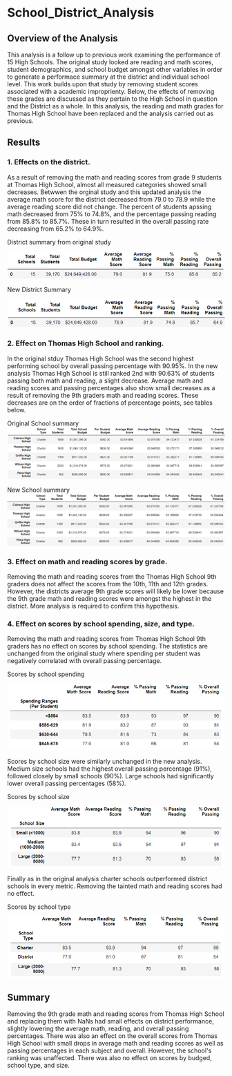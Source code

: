 # School_District_Analysis

## Overview of the Analysis
This analysis is a follow up to previous work examining the performance of 15 High Schools. The original study looked are reading and math scores, student demographics, and school budget amongst other variables in order to generate a performace summary at the district and individual school level. This work builds upon that study by removing student scores associated with a academic improprienty. Below, the effects of removing these grades are discussed as they pertain to the High School in question and the District as a whole.  In this analysis, the reading and math grades for Thomas High School have been replaced and the analysis carried out as previous.

## Results

### 1. Effects on the district. 
As a result of removing the math and reading scores from grade 9 students at Thomas High School, almost all measured categories showed small decreases. Betwwen the orginal study and this updated analysis the average math score for the district decreased from 79.0 to 78.9 while the average reading score did not change. The percent of students apssing math decreased from 75% to 74.8%, and the percentage passing reading from 85.8% to 85.7%. These in turn resulted in the overall passing rate decreasing from 65.2% to 64.9%.

District summary from original study


![original_distric_summary](https://github.com/andrej-arsovski/School_District_Analysis/blob/master/resources/original_district_summary.png)

New District Summary


![new_district_summary](https://github.com/andrej-arsovski/School_District_Analysis/blob/master/resources/new_district_summary.png)

### 2. Effect on Thomas High School and ranking. 
In the original stduy Thomas High School was the second highest performing school by overall passing percentage with 90.95%. In the new analysis Thomas High School is still ranked 2nd with 90.63% of students passing both math and reading, a slight decrease. Average math and reading scores and passing percentages also show small decreases as a result of removing the 9th graders math and reading scores. These decreases are on the order of fractions of percentage points, see tables below.

Original School summary
![original_school_summary](https://github.com/andrej-arsovski/School_District_Analysis/blob/master/resources/original_school_summary.png)

New School summary
![new_school_summary](https://github.com/andrej-arsovski/School_District_Analysis/blob/master/resources/new_school_summary.png)

### 3. Effect on math and reading scores by grade. 
Removing the math and reading scores from the Thomas High School 9th graders does not affect the scores from the 10th, 11th and 12th grades. However, the districts average 9th grade scores will likely be lower because the 9th grade math and reading scores were amongst the highest in the district. More analysis is required to confirm this hypothesis.

### 4. Effect on scores by school spending, size, and type. 
Removing the math and reading scores from Thomas High School 9th graders has no effect on scores by school spending. The statistics are unchanged from the original study where spending per student was negatively correlated with overall passing percentage.

Scores by school spending


![score_budget](https://github.com/andrej-arsovski/School_District_Analysis/blob/master/resources/score_budget.png)

Scores by school size were similarly unchanged in the new analysis. Medium size schools had the highest overall passing percentage (91%), followed closely by small schools (90%). Large schools had significantly lower overall passing percentages (58%).

Scores by school size


![score_size](https://github.com/andrej-arsovski/School_District_Analysis/blob/master/resources/score_size.png)

Finally as in the original analysis charter schools outperformed district schools in every metric. Removing the tainted math and reading scores had no effect.

Scores by school type


![score_type](https://github.com/andrej-arsovski/School_District_Analysis/blob/master/resources/score_type.png)

## Summary

Removing the 9th grade math and reading scores from Thomas High School and replacing them with NaNs had small effects on district performance, slightly lowering the average math, reading, and overall passing percentages. There was also an effect on the overall scores from Thomas High School with small drops in average math and reading scores as well as passing percentages in each subject and overall. However, the school's ranking was unaffected. There was also no effect on scores by budged, school type, and size.

